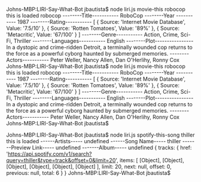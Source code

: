<!-- So here is the results of my homework -->

<!-- First check was OMDB Movie API -->
Johns-MBP:LIRI-Say-What-Bot jbautista$ node liri.js movie-this robocop
this is loaded
robocop
--------Title-----------
RoboCop
--------Year -----------
1987
--------Rating-----------
[ { Source: 'Internet Movie Database', Value: '7.5/10' },
  { Source: 'Rotten Tomatoes', Value: '89%' },
  { Source: 'Metacritic', Value: '67/100' } ]
--------Genre-----------
Action, Crime, Sci-Fi, Thriller
--------Languages-----------
English
--------Plot----------------
In a dystopic and crime-ridden Detroit, a terminally wounded cop returns to the force as a powerful cyborg haunted by submerged memories.
--------Actors-----------
Peter Weller, Nancy Allen, Dan O'Herlihy, Ronny Cox
Johns-MBP:LIRI-Say-What-Bot jbautista$ node liri.js movie-this robocop
this is loaded
robocop
--------Title-----------
RoboCop
--------Year -----------
1987
--------Rating-----------
[ { Source: 'Internet Movie Database', Value: '7.5/10' },
  { Source: 'Rotten Tomatoes', Value: '89%' },
  { Source: 'Metacritic', Value: '67/100' } ]
--------Genre-----------
Action, Crime, Sci-Fi, Thriller
--------Languages-----------
English
--------Plot----------------
In a dystopic and crime-ridden Detroit, a terminally wounded cop returns to the force as a powerful cyborg haunted by submerged memories.
--------Actors-----------
Peter Weller, Nancy Allen, Dan O'Herlihy, Ronny Cox
Johns-MBP:LIRI-Say-What-Bot jbautista$

<!-- Spotify API -->
Johns-MBP:LIRI-Say-What-Bot jbautista$ node liri.js spotify-this-song thiller
this is loaded
------Artists-----
undefined
------Song Name-----
thiller
-------Preview Link-----
undefined
-------Album-----
undefined
{ tracks:
   { href: 'https://api.spotify.com/v1/search?query=thiller&type=track&offset=0&limit=20',
     items: [ [Object], [Object], [Object], [Object], [Object], [Object] ],
     limit: 20,
     next: null,
     offset: 0,
     previous: null,
     total: 6 } }
Johns-MBP:LIRI-Say-What-Bot jbautista$

<!-- Bandstown API -->